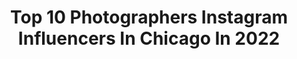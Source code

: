 ---
title: Top 10 Photographers Instagram Influencers In Chicago In 2022
description: >-
  Find top photographers Instagram influencers in Chicago in 2022. Most popular hashtags: #chicago #artofchi #portraitpage.
platform: Instagram
hits: 198
text_top: See the most popular Instagram profiles on inBeat.
text_bottom: Our search engine aggregates 198 Instagram influencers like this in Chicago, United States for you to pitch.
profiles:
  - username: "katiekett"
    fullname: >-
      Katie Kett
    bio: >-
      Mama to Liam 👦🏼 & Theo 👶🏼 Lifestyle & Wedding Photographer • Chicago
    location: "United States"
    followers: 4951
    engagement: 496
    commentsToLikes: 0.044083
    id: ck6u2wn3oucfn0j710idq6clg
    verified: false
    hashtags: ""
  - username: "cs_photographic"
    fullname: >-
      Coale Souder
    bio: >-
      Artist & Photographer Chicago, IL. 🇺🇸 Creature of the night.
    location: "United States"
    followers: 12828
    engagement: 860
    commentsToLikes: 0.026364
    id: ckap1k1hnuv4b0i782ztnr0u9
    verified: false
    hashtags: "#houseoftones, #dof, #worldtones, #shotzdelight"
  - username: "johnstoffer"
    fullname: >-
      John Stoffer
    bio: >-
      Interior and Portrait Photographer || Chicago, IL
    location: "United States"
    followers: 107364
    engagement: 293
    commentsToLikes: 0.011465
    id: ck0tvdb8paxzw0i19po3xdy5i
    verified: true
    hashtags: "#negroni, #n100"
  - username: "barrybutler9"
    fullname: >-
      Barry Butler Chicago
    bio: >-
      Professional landscape photographer. Chicago/Ireland imagery. FAA UAS Remote Pilot. Helicopter aerial photography. Images taken/posted daily. Nikon.
    location: "United States"
    followers: 35141
    engagement: 493
    commentsToLikes: 0.012202
    id: ck0ttv3n24fwu0i1937jo3gg8
    verified: false
    hashtags: ""
  - username: "espressoandmartini"
    fullname: >-
      Neha:  Wandering Consultant
    bio: >-
      📍#Seattle/ #Chicago Photographer/Blogger Travel || Fashion || Coffee Collabs - gurneha.naggi@gmail.com Currently living & exploring PNW
    location: "United States"
    followers: 8686
    engagement: 830
    commentsToLikes: 0.105550
    id: ck0u81sva68sp0i191it30awj
    verified: false
    hashtags: "#desiblogger, #seattlewashington, #fallphotography, #falloutfits"
  - username: "_dannyphoto_"
    fullname: >-
      Daniel Stewart
    bio: >-
      Chicago Photographer (primarily film)
    location: "United States"
    followers: 12522
    engagement: 1592
    commentsToLikes: 0.028206
    id: ck6u1rtmuniec0j71sda8cbn3
    verified: false
    hashtags: "#vscocam, #portraitpage, #instamagazine, #cinestill800t"
  - username: "jm_photography23"
    fullname: >-
      Tyler James
    bio: >-
      SH. Published Chicago photographer/ actor represented by BMG and Paige model and talent. DM for Rates #chicagophotographer
    location: "United States"
    followers: 27108
    engagement: 130
    commentsToLikes: 0.020791
    id: ck6tqrsnntmh90j71ub1siyfp
    verified: false
    hashtags: ""
  - username: "itscolinmiller"
    fullname: >-
      colin miller
    bio: >-
      los angeles via chicago photographer / film maker contact: colinmillermedia@gmail.com
    location: "United States"
    followers: 12873
    engagement: 434
    commentsToLikes: 0.018026
    id: ck0u7aweg46hj0i191jf8hrpq
    verified: false
    hashtags: ""
  - username: "ordavgeek"
    fullname: >-
      Kevin Cargo
    bio: >-
      Aviation photographer from Chicago.
    location: "United States"
    followers: 13915
    engagement: 860
    commentsToLikes: 0.060275
    id: ck5zxfm3f7xab0i14l0w9v5bq
    verified: false
    hashtags: "#plane, #myunitedjourney, #777, #spotters"
  - username: "elizabethnordphoto"
    fullname: >-
      Nashville Wedding Photographer
    bio: >-
      As seen in Martha + Style Me Pretty Best Chicago photographers by Expertise Nashville • Chicago • Destination Portraits @elizabethnordportraits
    location: "United States"
    followers: 5593
    engagement: 149
    commentsToLikes: 0.096366
    id: ck138bp1zfg0y0i19o4ql69oe
    verified: false
    hashtags: ""
---